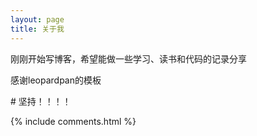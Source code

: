 ```yaml
---
layout: page
title: 关于我 
---
```


刚刚开始写博客，希望能做一些学习、读书和代码的记录分享
<p>
感谢leopardpan的模板
 
<p>
# 坚持！！！！


{% include comments.html %}

